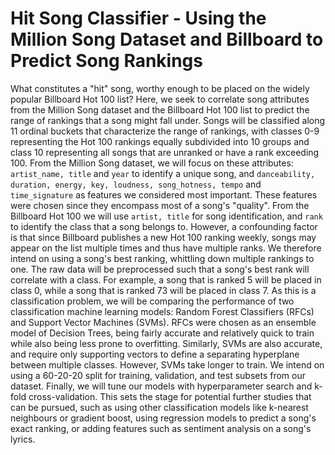# Hit Song Classifier - Using the Million Song Dataset and Billboard to Predict Song Rankings

What constitutes a "hit" song, worthy enough to be placed on the widely popular Billboard Hot 100 list? Here, we seek to correlate song attributes from the Million Song dataset and the Billboard Hot 100 list to predict the range of rankings that a song might fall under. Songs will be classified along 11 ordinal buckets that characterize the range of rankings, with classes 0-9 representing the Hot 100 rankings equally subdivided into 10 groups and class 10 representing all songs that are unranked or have a rank exceeding 100. From the Million Song dataset, we will focus on these attributes: `artist_name, title` and `year` to identify a unique song, and `danceability, duration, energy, key, loudness, song_hotness, tempo` and `time_signature` as features we considered most important. These features were chosen since they encompass most of a song's "quality". From the Billboard Hot 100 we will use `artist, title` for song identification, and `rank` to identify the class that a song belongs to. However, a confounding factor is that since Billboard publishes a new Hot 100 ranking weekly, songs may appear on the list multiple times and thus have multiple ranks. We therefore intend on using a song's best ranking, whittling down multiple rankings to one. The raw data will be preprocessed such that a song's best rank will correlate with a class. For example, a song that is ranked 5 will be placed in class 0, while a song that is ranked 73 will be placed in class 7. As this is a classification problem, we will be comparing the performance of two classification machine learning models: Random Forest Classifiers (RFCs) and Support Vector Machines (SVMs). RFCs were chosen as an ensemble model of Decision Trees, being fairly accurate and relatively quick to train while also being less prone to overfitting. Similarly, SVMs are also accurate, and require only supporting vectors to define a separating hyperplane between multiple classes. However, SVMs take longer to train. We intend on using a 60-20-20 split for training, validation, and test subsets from our dataset. Finally, we will tune our models with hyperparameter search and k-fold cross-validation. This sets the stage for potential further studies that can be pursued, such as using other classification models like k-nearest neighbours or gradient boost, using regression models to predict a song's exact ranking, or adding features such as sentiment analysis on a song's lyrics.
